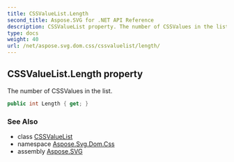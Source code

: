 ```yaml
---
title: CSSValueList.Length
second_title: Aspose.SVG for .NET API Reference
description: CSSValueList property. The number of CSSValues in the list
type: docs
weight: 40
url: /net/aspose.svg.dom.css/cssvaluelist/length/
---
```

## CSSValueList.Length property

The number of CSSValues in the list.

```csharp
public int Length { get; }
```

### See Also

* class [CSSValueList](../)
* namespace [Aspose.Svg.Dom.Css](../../cssvaluelist/)
* assembly [Aspose.SVG](../../../)
